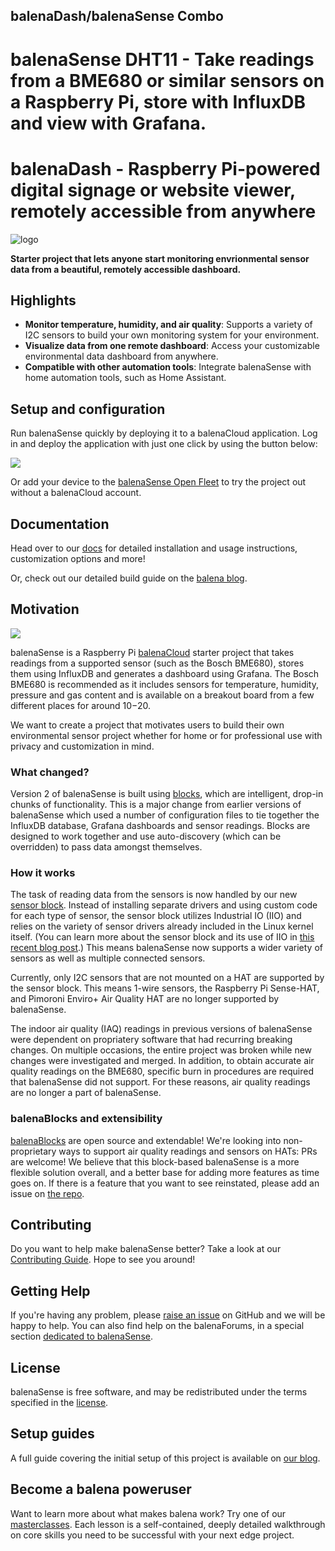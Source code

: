 ## balenaDash/balenaSense Combo

# balenaSense DHT11 - Take readings from a BME680 or similar sensors on a Raspberry Pi, store with InfluxDB and view with Grafana.

# balenaDash - Raspberry Pi-powered digital signage or website viewer, remotely accessible from anywhere

![logo](https://raw.githubusercontent.com/balena-io-projects/balena-sense/master/images/logo.png)

**Starter project that lets anyone start monitoring envrionmental sensor data from a beautiful, remotely accessible dashboard.**

## Highlights

- **Monitor temperature, humidity, and air quality**: Supports a variety of I2C sensors to build your own monitoring system for your environment.
- **Visualize data from one remote dashboard**: Access your customizable environmental data dashboard from anywhere.
- **Compatible with other automation tools**: Integrate balenaSense with home automation tools, such as Home Assistant.

## Setup and configuration

Run balenaSense quickly by deploying it to a balenaCloud application. Log in and deploy the application with just one click by using the button below:

[![](https://balena.io/deploy.svg)](https://dashboard.balena-cloud.com/deploy?repoUrl=https://github.com/balenalabs/balena-sense)

Or add your device to the [balenaSense Open Fleet](https://hub.balena.io/balenalabs/balenasense) to try the project out without a balenaCloud account.

## Documentation 

Head over to our [docs](https://sense.balenalabs.io/docs) for detailed installation and usage instructions, customization options and more!

Or, check out our detailed build guide on the [balena blog](https://www.balena.io/blog/balenasense-v2-updated-temperature-pressure-and-humidity-monitoring-for-raspberry-pi/).

## Motivation

![](https://assets.balena.io/blog-common/2021/07/sensev2.png)

balenaSense is a Raspberry Pi [balenaCloud](https://www.balena.io/cloud/) starter project that takes readings from a supported sensor (such as the Bosch BME680), stores them using InfluxDB and generates a dashboard using Grafana. The Bosch BME680 is recommended as it includes sensors for temperature, humidity, pressure and gas content and is available on a breakout board from a few different places for around $10-$20.

We want to create a project that motivates users to build their own environmental sensor project whether for home or for professional use with privacy and customization in mind.

### What changed?
Version 2 of balenaSense is built using [blocks](https://www.balena.io/blog/introducing-balenablocks-jumpstart-your-iot-app-development/), which are intelligent, drop-in chunks of functionality. This is a major change from earlier versions of balenaSense which used a number of configuration files to tie together the InfluxDB database, Grafana dashboards and sensor readings. Blocks are designed to work together and use auto-discovery (which can be overridden) to pass data amongst themselves.

### How it works
The task of reading data from the sensors is now handled by our new [sensor block](https://github.com/balenablocks/sensor). Instead of installing separate drivers and using custom code for each type of sensor, the sensor block utilizes Industrial IO (IIO) and relies on the variety of sensor drivers already included in the Linux kernel itself. (You can learn more about the sensor block and its use of IIO in [this recent blog post](https://www.balena.io/blog/balenablocks-in-depth-sensor-and-pulse/).) This means balenaSense now supports a wider variety of sensors as well as multiple connected sensors. 

Currently, only I2C sensors that are not mounted on a HAT are supported by the sensor block. This means 1-wire sensors, the Raspberry Pi Sense-HAT, and Pimoroni Enviro+ Air Quality HAT are no longer supported by balenaSense. 

The indoor air quality (IAQ) readings in previous versions of balenaSense were dependent on propriatery software that had recurring breaking changes. On multiple occasions, the entire project was broken while new changes were investigated and merged. In addition, to obtain accurate air quality readings on the BME680, specific burn in procedures are required that balenaSense did not support. For these reasons, air quality readings are no longer a part of balenaSense.

### balenaBlocks and extensibility

[balenaBlocks](https://github.com/balenablocks) are open source and extendable! We're looking into non-proprietary ways to support air quality readings and sensors on HATs: PRs are welcome! We believe that this block-based balenaSense is a more flexible solution overall, and a better base for adding more features as time goes on. If there is a feature that you want to see reinstated, please add an issue on [the repo](https://github.com/balenalabs/balena-sense).

## Contributing

Do you want to help make balenaSense better? Take a look at our [Contributing Guide](contributing). Hope to see you around!

## Getting Help

If you're having any problem, please [raise an issue](https://github.com/balenalabs/balena-sense/issues/new) on GitHub and we will be happy to help. You can also find help on the balenaForums, in a special section [dedicated to balenaSense](https://forums.balena.io/c/project-help/balenasense/86).

## License

balenaSense is free software, and may be redistributed under the terms specified in the [license](https://github.com/balenalabs/balena-sound/blob/master/LICENSE).

## Setup guides
A full guide covering the initial setup of this project is available on [our blog](https://www.balena.io/blog/balenasense-v2-updated-temperature-pressure-and-humidity-monitoring-for-raspberry-pi/).

## Become a balena poweruser

Want to learn more about what makes balena work? Try one of our [masterclasses](https://www.balena.io/docs/learn/more/masterclasses/overview/). Each lesson is a self-contained, deeply detailed walkthrough on core skills you need to be successful with your next edge project.
